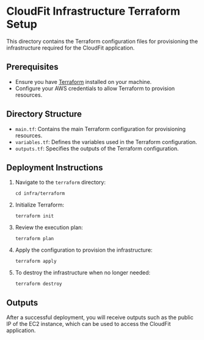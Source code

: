 # CloudFit Infrastructure Terraform Setup

This directory contains the Terraform configuration files for provisioning the infrastructure required for the CloudFit application.

## Prerequisites

- Ensure you have [Terraform](https://www.terraform.io/downloads.html) installed on your machine.
- Configure your AWS credentials to allow Terraform to provision resources.

## Directory Structure

- `main.tf`: Contains the main Terraform configuration for provisioning resources.
- `variables.tf`: Defines the variables used in the Terraform configuration.
- `outputs.tf`: Specifies the outputs of the Terraform configuration.

## Deployment Instructions

1. Navigate to the `terraform` directory:
   ```
   cd infra/terraform
   ```

2. Initialize Terraform:
   ```
   terraform init
   ```

3. Review the execution plan:
   ```
   terraform plan
   ```

4. Apply the configuration to provision the infrastructure:
   ```
   terraform apply
   ```

5. To destroy the infrastructure when no longer needed:
   ```
   terraform destroy
   ```

## Outputs

After a successful deployment, you will receive outputs such as the public IP of the EC2 instance, which can be used to access the CloudFit application.